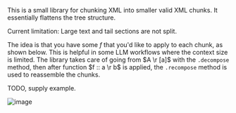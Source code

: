 This is a small library for chunking XML into smaller valid XML
chunks. It essentially flattens the tree structure.

Current limitation: Large text and tail sections are not split.

The idea is that you have some $f$ that you'd like to apply to each
chunk, as shown below.  This is helpful in some LLM workflows where
the context size is limited. The library takes care of going from $A
\r [a]$ with the `.decompose` method, then after function $f :: a \r
b$ is applied, the `.recompose` method is used to reassemble the
chunks.

TODO, supply example.

![image](https://github.com/drhodes/chunk_xml/assets/84929/3a611c01-7656-4cd8-8fb6-1a88e439cc74)
